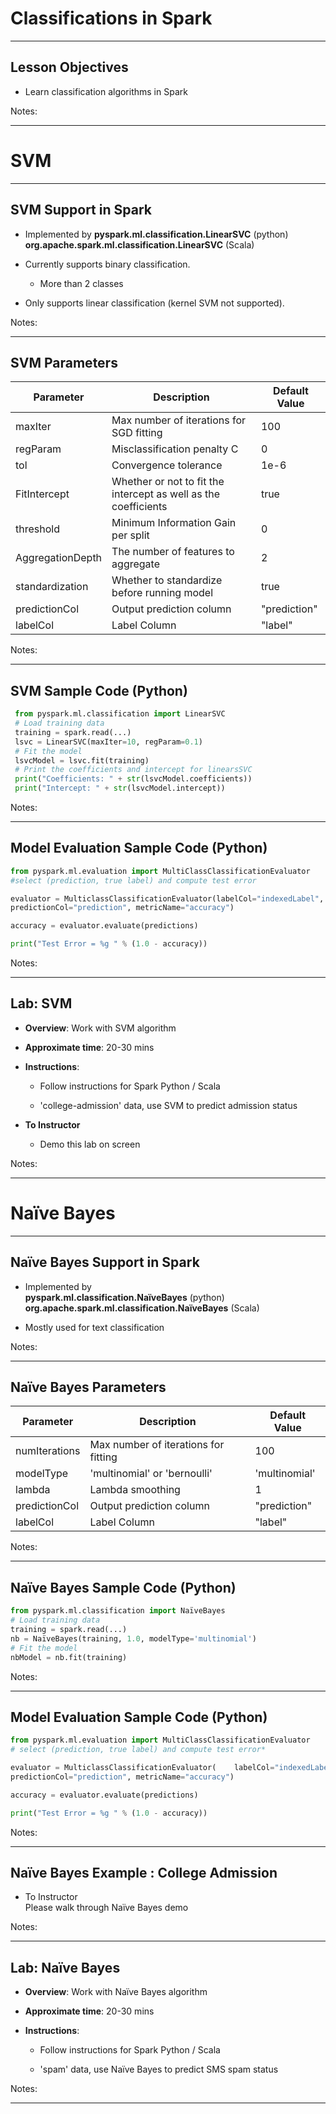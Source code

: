 # Classifications in Spark
---


## Lesson Objectives


 * Learn classification algorithms in Spark 

Notes: 

 


---

# SVM

---

## SVM Support in Spark


 * Implemented by  **pyspark.ml.classification.LinearSVC**    (python) **org.apache.spark.ml.classification.LinearSVC**   (Scala)

 * Currently supports binary classification. 

     - More than 2 classes 

 * Only supports linear classification (kernel SVM not supported).

Notes: 



---

## SVM Parameters

| Parameter        | Description                                                      | Default Value |
|------------------|------------------------------------------------------------------|---------------|
| maxIter          | Max number of iterations for SGD  fitting                        | 100           |
| regParam         | Misclassification  penalty C                                     | 0             |
| tol              | Convergence tolerance                                            | 1e-6          |
| FitIntercept     | Whether or not to  fit the intercept as well as the coefficients | true          |
| threshold        | Minimum Information Gain per split                               | 0             |
| AggregationDepth | The number of features to aggregate                              | 2             |
| standardization  | Whether to standardize  before running model                     | true          |
| predictionCol    | Output  prediction column                                        | "prediction"  |
| labelCol         | Label  Column                                                    | "label"       |


Notes: 



---

## SVM Sample Code (Python)
```python
 from pyspark.ml.classification import LinearSVC  
 # Load training data 
 training = spark.read(...) 
 lsvc = LinearSVC(maxIter=10, regParam=0.1) 
 # Fit the model  
 lsvcModel = lsvc.fit(training) 
 # Print the coefficients and intercept for linearsSVC
 print("Coefficients: " + str(lsvcModel.coefficients)) 
 print("Intercept: " + str(lsvcModel.intercept)) 
 ```

Notes: 

 


---

## Model Evaluation Sample Code (Python)
```python
from pyspark.ml.evaluation import MultiClassClassificationEvaluator  
#select (prediction, true label) and compute test error 

evaluator = MulticlassClassificationEvaluator(labelCol="indexedLabel", \
predictionCol="prediction", metricName="accuracy")

accuracy = evaluator.evaluate(predictions)

print("Test Error = %g " % (1.0 - accuracy))
```
<!-- {"left" : 0, "top" : 0.9, "height" : 2.13, "width" : 10.25} -->

Notes: 

 


---

## Lab: SVM


 *  **Overview**: Work with SVM algorithm

 *  **Approximate time**: 20-30 mins

 *  **Instructions**: 

     - Follow instructions for Spark Python / Scala

     - 'college-admission' data, use SVM to predict admission status

 *  **To Instructor** 

     - Demo this lab on screen

Notes: 

 


---

# Naïve Bayes

---
## Naïve Bayes Support in Spark


 * Implemented by  
 **pyspark.ml.classification.NaïveBayes**  (python) 
 **org.apache.spark.ml.classification.NaïveBayes**  (Scala)

 * Mostly used for text classification

Notes: 



---

## Naïve Bayes Parameters

| **Parameter** | **Description**                      | **Default Value** |
|---------------|--------------------------------------|-------------------|
| numIterations | Max number of iterations for fitting | 100               |
| modelType     | 'multinomial' or 'bernoulli'         | 'multinomial'     |
| lambda        | Lambda smoothing                     | 1                 |
| predictionCol | Output prediction column             | "prediction"      |
| labelCol      | Label Column                         | "label"           |


Notes: 



---

## Naïve Bayes Sample Code (Python)
```python
from pyspark.ml.classification import NaïveBayes  
# Load training data
training = spark.read(...)
nb = NaïveBayes(training, 1.0, modelType='multinomial')
# Fit the model  
nbModel = nb.fit(training)
```
Notes: 

 


---

## Model Evaluation Sample Code (Python)
```python
from pyspark.ml.evaluation import MultiClassClassificationEvaluator
# select (prediction, true label) and compute test error* 

evaluator = MulticlassClassificationEvaluator(    labelCol="indexedLabel", \
predictionCol="prediction", metricName="accuracy")

accuracy = evaluator.evaluate(predictions)

print("Test Error = %g " % (1.0 - accuracy))
```
Notes: 

---

## Naïve Bayes Example : College Admission


 * To Instructor <br/>
 Please walk through Naïve Bayes demo

Notes: 



---

## Lab: Naïve Bayes


 *  **Overview**: Work with Naïve Bayes algorithm

 *  **Approximate time**: 20-30 mins

 *  **Instructions**: 

     - Follow instructions for Spark Python / Scala

     - 'spam' data, use Naïve Bayes to predict SMS spam status


Notes: 

---